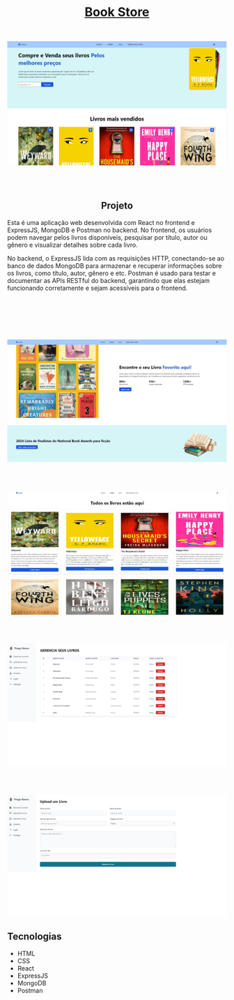 
<h1 align="center" > <a href="https://mern-book-inventory-b3eeb.web.app/" target="_blank" >Book Store</a> </h1>


</br>
<p align="center">
   <img  src="frontend/src/assets/1.jpg">  
</p>
</br></br>

<h2 align="center">Projeto</h2>
<p>Esta é uma aplicação web desenvolvida com React no frontend e ExpressJS, MongoDB e Postman no backend. No frontend, os usuários podem navegar pelos livros disponíveis, pesquisar por título, autor ou gênero e visualizar detalhes sobre cada livro.

No backend, o ExpressJS lida com as requisições HTTP, conectando-se ao banco de dados MongoDB para armazenar e recuperar informações sobre os livros, como título, autor, gênero e etc. Postman é usado para testar e documentar as APIs RESTful do backend, garantindo que elas estejam funcionando corretamente e sejam acessíveis para o frontend.</p>
</br>

</br></br></br>

<p align="center">
   <img  src="frontend/src/assets/2.jpg">     
</p>


</br></br>


<p align="center">
   <img  src="frontend/src/assets/3.jpg">     
</p>
</br></br>


<p align="center">
   <img  src="frontend/src/assets/4.jpg">     
</p>
</br></br>


<p align="center">
   <img  src="frontend/src/assets/5.jpg">     
</p>


<h2>Tecnologias</h2>
<ul>
   <li>HTML</li>
   <li>CSS</li>
   <li>React</li>
   <li>ExpressJS</li>
   <li>MongoDB</li>
   <li>Postman</li>
</ul>

